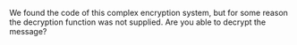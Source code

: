 We found the code of this complex encryption system, but for some reason the decryption function was not supplied. Are you able to decrypt the message?
